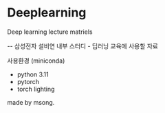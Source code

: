 # Deeplearning
Deep learning lecture matriels

-- 삼성전자 설비연 내부 스터디 - 딥러닝 교육에 사용할 자료



사용환경 (miniconda)

- python 3.11
- pytorch
- torch lighting 

made by msong.
